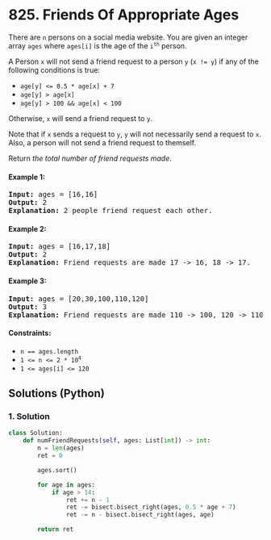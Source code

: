 # 825. Friends Of Appropriate Ages
There are `n` persons on a social media website. You are given an integer array `ages` where `ages[i]` is the age of the <code>i<sup>th</sup></code> person.

A Person `x` will not send a friend request to a person `y` (`x != y`) if any of the following conditions is true:

* `age[y] <= 0.5 * age[x] + 7`
* `age[y] > age[x]`
* `age[y] > 100 && age[x] < 100`

Otherwise, `x` will send a friend request to `y`.

Note that if `x` sends a request to `y`, `y` will not necessarily send a request to `x`. Also, a person will not send a friend request to themself.

Return *the total number of friend requests made*.

#### Example 1:
<pre>
<strong>Input:</strong> ages = [16,16]
<strong>Output:</strong> 2
<strong>Explanation:</strong> 2 people friend request each other.
</pre>

#### Example 2:
<pre>
<strong>Input:</strong> ages = [16,17,18]
<strong>Output:</strong> 2
<strong>Explanation:</strong> Friend requests are made 17 -> 16, 18 -> 17.
</pre>

#### Example 3:
<pre>
<strong>Input:</strong> ages = [20,30,100,110,120]
<strong>Output:</strong> 3
<strong>Explanation:</strong> Friend requests are made 110 -> 100, 120 -> 110, 120 -> 100.
</pre>

#### Constraints:
* `n == ages.length`
* <code>1 <= n <= 2 * 10<sup>4</sup></code>
* `1 <= ages[i] <= 120`

## Solutions (Python)

### 1. Solution
```Python
class Solution:
    def numFriendRequests(self, ages: List[int]) -> int:
        n = len(ages)
        ret = 0

        ages.sort()

        for age in ages:
            if age > 14:
                ret += n - 1
                ret -= bisect.bisect_right(ages, 0.5 * age + 7)
                ret -= n - bisect.bisect_right(ages, age)

        return ret
```
